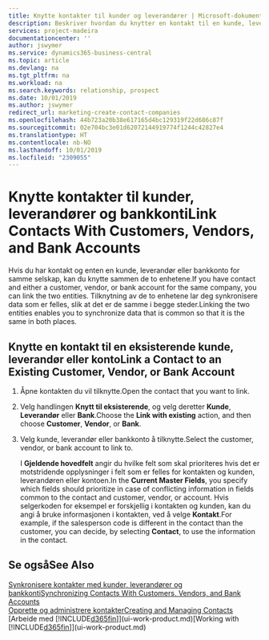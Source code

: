 ```yaml
---
title: Knytte kontakter til kunder og leverandører | Microsoft-dokumentasjon
description: Beskriver hvordan du knytter en kontakt til en kunde, leverandør eller bankkonto fra det samme selskapet, slik at du kan synkronisere vanlige data.
services: project-madeira
documentationcenter: ''
author: jswymer
ms.service: dynamics365-business-central
ms.topic: article
ms.devlang: na
ms.tgt_pltfrm: na
ms.workload: na
ms.search.keywords: relationship, prospect
ms.date: 10/01/2019
ms.author: jswymer
redirect_url: marketing-create-contact-companies
ms.openlocfilehash: 44b723a20b38e617165d4bc129319f22d686c87f
ms.sourcegitcommit: 02e704bc3e01d62072144919774f1244c42827e4
ms.translationtype: HT
ms.contentlocale: nb-NO
ms.lasthandoff: 10/01/2019
ms.locfileid: "2309055"
---
```

# <a name="link-contacts-with-customers-vendors-and-bank-accounts"></a><span data-ttu-id="52889-103">Knytte kontakter til kunder, leverandører og bankkonti</span><span class="sxs-lookup"><span data-stu-id="52889-103">Link Contacts With Customers, Vendors, and Bank Accounts</span></span>
<span data-ttu-id="52889-104">Hvis du har kontakt og enten en kunde, leverandør eller bankkonto for samme selskap, kan du knytte sammen de to enhetene.</span><span class="sxs-lookup"><span data-stu-id="52889-104">If you have contact and either a customer, vendor, or bank account for the same company, you can link the two entities.</span></span> <span data-ttu-id="52889-105">Tilknytning av de to enhetene lar deg synkronisere data som er felles, slik at det er de samme i begge steder.</span><span class="sxs-lookup"><span data-stu-id="52889-105">Linking the two entities enables you to synchronize data that is common so that it is the same in both places.</span></span>

## <a name="link-a-contact-to-an-existing-customer-vendor-or-bank-account"></a><span data-ttu-id="52889-106">Knytte en kontakt til en eksisterende kunde, leverandør eller konto</span><span class="sxs-lookup"><span data-stu-id="52889-106">Link a Contact to an Existing Customer, Vendor, or Bank Account</span></span>
1. <span data-ttu-id="52889-107">Åpne kontakten du vil tilknytte.</span><span class="sxs-lookup"><span data-stu-id="52889-107">Open the contact that you want to link.</span></span>
2. <span data-ttu-id="52889-108">Velg handlingen **Knytt til eksisterende**, og velg deretter **Kunde**, **Leverandør** eller **Bank**.</span><span class="sxs-lookup"><span data-stu-id="52889-108">Choose the **Link with existing** action, and then choose **Customer**, **Vendor**, or **Bank**.</span></span>
3. <span data-ttu-id="52889-109">Velg kunde, leverandør eller bankkonto å tilknytte.</span><span class="sxs-lookup"><span data-stu-id="52889-109">Select the customer, vendor, or bank account to link to.</span></span>

   <span data-ttu-id="52889-110">I **Gjeldende hovedfelt** angir du hvilke felt som skal prioriteres hvis det er motstridende opplysninger i felt som er felles for kontakten og kunden, leverandøren eller kontoen.</span><span class="sxs-lookup"><span data-stu-id="52889-110">In the **Current Master Fields**, you specify which fields should prioritize in case of conflicting information in fields common to the contact and customer, vendor, or account.</span></span> <span data-ttu-id="52889-111">Hvis selgerkoden for eksempel er forskjellig i kontakten og kunden, kan du angi å bruke informasjonen i kontakten, ved å velge **Kontakt**.</span><span class="sxs-lookup"><span data-stu-id="52889-111">For example, if the salesperson code is different in the contact than the customer, you can decide, by selecting **Contact**, to use the information in the contact.</span></span>

## <a name="see-also"></a><span data-ttu-id="52889-112">Se også</span><span class="sxs-lookup"><span data-stu-id="52889-112">See Also</span></span>
[<span data-ttu-id="52889-113">Synkronisere kontakter med kunder, leverandører og bankkonti</span><span class="sxs-lookup"><span data-stu-id="52889-113">Synchronizing Contacts With Customers, Vendors, and Bank Accounts</span></span>](marketing-synchronize-contacts-customers-vendors-bank-accounts.md)  
[<span data-ttu-id="52889-114">Opprette og administrere kontakter</span><span class="sxs-lookup"><span data-stu-id="52889-114">Creating and Managing Contacts</span></span>](marketing-contacts.md)  
<span data-ttu-id="52889-115">[Arbeide med [!INCLUDE[d365fin](includes/d365fin_md.md)]](ui-work-product.md)</span><span class="sxs-lookup"><span data-stu-id="52889-115">[Working with [!INCLUDE[d365fin](includes/d365fin_md.md)]](ui-work-product.md)</span></span>  
